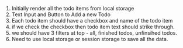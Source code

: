 <!-- TODO List: -->
1. Initially render all the todo items from local storage
2. Text Input and Button to Add a new Todo
3. Each todo item should have a checkbox and name of the todo item
4. if we check the checkbox then todo item text should strike through.
5. we should have 3 filters at top - all, finished todos, unfinsihed todos.
6. Need to use local storage or session storage to save all the data.